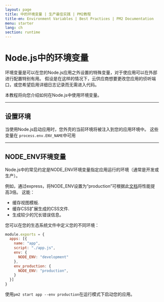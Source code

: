 ```yaml
---
layout: page
title: 中的环境变量 | 生产最佳实践 | PM2教程
title-en: Environment Variables | Best Practices | PM2 Documentation
menu: starter
lang: ch
section: runtime
---
```


# Node.js中的环境变量

环境变量是可以在您的Node.js应用之外设置的特殊变量，对于使应用可以在外部进行配置特别有用。 假设是在这样的情况下，云供应商想要更改您应用的侦听端口，或您希望启用详细日志记录而无需进入代码。

本教程将向您介绍如何在Node.js中使用环境变量。

---

## 设置环境

当使用Node.js启动应用时，您外壳的当前环境将被注入到您的应用环境中。 这些变量在 `process.env.ENV_NAME`中可用

---

## NODE_ENV环境变量

Node.js中的常见约定是NODE_ENV环境变量指定应用运行的环境（通常是开发或生产）。

例如，通过express，将NODE_ENV设置为“production”可根据此[文档](https://expressjs.com/en/advanced/best-practice-performance.html#set-node_env-to-production)将性能提高3倍。 这能：
- 缓存视图模板.
- 缓存CSS扩展生成的CSS文件.
- 生成较少的冗长错误信息。

您可以在您的生态系统文件中定义您的不同环境：

```javascript
module.exports = {
  apps: [{
    name: "app",
    script: "./app.js",
    env: {
      NODE_ENV: "development"
    },
    env_production: {
      NODE_ENV: "production",
    }
  }]
}
```

使用`pm2 start app --env production`在运行模式下启动您的应用。